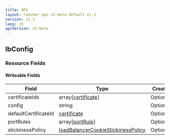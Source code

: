```yaml
---
title: API
layout: rancher-api-v2-beta-default-v1.3
version: v1.3
lang: zh
apiVersion: v2-beta
---
```


## lbConfig



### Resource Fields

#### Writeable Fields

Field | Type | Create | Update | Default | Notes
---|---|---|---|---|---
certificateIds | array[[certificate]({{site.baseurl}}/rancher/{{page.version}}/{{page.lang}}/api/{{page.apiVersion}}/api-resources/certificate/)] | Optional | - | - | 
config | string | Optional | - | - | 
defaultCertificateId | [certificate]({{site.baseurl}}/rancher/{{page.version}}/{{page.lang}}/api/{{page.apiVersion}}/api-resources/certificate/) | Optional | - | - | 
portRules | array[[portRule]({{site.baseurl}}/rancher/{{page.version}}/{{page.lang}}/api/{{page.apiVersion}}/api-resources/portRule/)] | Optional | - | - | 
stickinessPolicy | [loadBalancerCookieStickinessPolicy]({{site.baseurl}}/rancher/{{page.version}}/{{page.lang}}/api/{{page.apiVersion}}/api-resources/loadBalancerCookieStickinessPolicy/) | Optional | - | - | 



<br>
